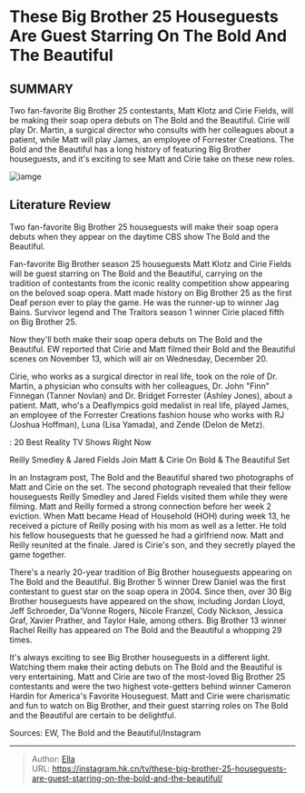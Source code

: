 # These Big Brother 25 Houseguests Are Guest Starring On The Bold And The Beautiful


## SUMMARY 



  Two fan-favorite Big Brother 25 contestants, Matt Klotz and Cirie Fields, will be making their soap opera debuts on The Bold and the Beautiful.   Cirie will play Dr. Martin, a surgical director who consults with her colleagues about a patient, while Matt will play James, an employee of Forrester Creations.   The Bold and the Beautiful has a long history of featuring Big Brother houseguests, and it&#39;s exciting to see Matt and Cirie take on these new roles.  

![iamge](https://static1.srcdn.com/wordpress/wp-content/uploads/2023/08/america-s-vote-will-change-big-brother-25-what-the-new-power-is-who-should-win-how-to-vote.jpg)

## Literature Review
Two fan-favorite Big Brother 25 houseguests will make their soap opera debuts when they appear on the daytime CBS show The Bold and the Beautiful.




Fan-favorite Big Brother season 25 houseguests Matt Klotz and Cirie Fields will be guest starring on The Bold and the Beautiful, carrying on the tradition of contestants from the iconic reality competition show appearing on the beloved soap opera. Matt made history on Big Brother 25 as the first Deaf person ever to play the game. He was the runner-up to winner Jag Bains. Survivor legend and The Traitors season 1 winner Cirie placed fifth on Big Brother 25.




Now they&#39;ll both make their soap opera debuts on The Bold and the Beautiful. EW reported that Cirie and Matt filmed their Bold and the Beautiful scenes on November 13, which will air on Wednesday, December 20.


 

Cirie, who works as a surgical director in real life, took on the role of Dr. Martin, a physician who consults with her colleagues, Dr. John &#34;Finn&#34; Finnegan (Tanner Novlan) and Dr. Bridget Forrester (Ashley Jones), about a patient. Matt, who&#39;s a Deaflympics gold medalist in real life, played James, an employee of the Forrester Creations fashion house who works with RJ (Joshua Hoffman), Luna (Lisa Yamada), and Zende (Delon de Metz).

 : 20 Best Reality TV Shows Right Now


 Reilly Smedley &amp; Jared Fields Join Matt &amp; Cirie On Bold &amp; The Beautiful Set 
          




In an Instagram post, The Bold and the Beautiful shared two photographs of Matt and Cirie on the set. The second photograph revealed that their fellow houseguests Reilly Smedley and Jared Fields visited them while they were filming. Matt and Reilly formed a strong connection before her week 2 eviction. When Matt became Head of Household (HOH) during week 13, he received a picture of Reilly posing with his mom as well as a letter. He told his fellow houseguests that he guessed he had a girlfriend now. Matt and Reilly reunited at the finale. Jared is Cirie&#39;s son, and they secretly played the game together.

There&#39;s a nearly 20-year tradition of Big Brother houseguests appearing on The Bold and the Beautiful. Big Brother 5 winner Drew Daniel was the first contestant to guest star on the soap opera in 2004. Since then, over 30 Big Brother houseguests have appeared on the show, including Jordan Lloyd, Jeff Schroeder, Da&#39;Vonne Rogers, Nicole Franzel, Cody Nickson, Jessica Graf, Xavier Prather, and Taylor Hale, among others. Big Brother 13 winner Rachel Reilly has appeared on The Bold and the Beautiful a whopping 29 times.




It&#39;s always exciting to see Big Brother houseguests in a different light. Watching them make their acting debuts on The Bold and the Beautiful is very entertaining. Matt and Cirie are two of the most-loved Big Brother 25 contestants and were the two highest vote-getters behind winner Cameron Hardin for America&#39;s Favorite Houseguest. Matt and Cirie were charismatic and fun to watch on Big Brother, and their guest starring roles on The Bold and the Beautiful are certain to be delightful.

Sources: EW, The Bold and the Beautiful/Instagram



---

> Author: [Ella](https://instagram.hk.cn/)  
> URL: https://instagram.hk.cn/tv/these-big-brother-25-houseguests-are-guest-starring-on-the-bold-and-the-beautiful/  

